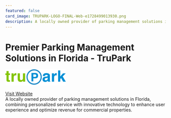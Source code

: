 ```yaml
---
featured: false
card_image: TRUPARK-LOGO-FINAL-Web-e1728499013930.png
description: A locally owned provider of parking management solutions in Florida, combining personalized service with innovative technology to enhance user experience and optimize revenue for commercial properties.
---
```


# Premier Parking Management Solutions in Florida - TruPark
<img src="TRUPARK-LOGO-FINAL-Web-e1728499013930.png" alt="Logo" style="max-width: 200px; height: auto;">

<a href="https://truparkusa.com/">Visit Website</a>  
A locally owned provider of parking management solutions in Florida, combining personalized service with innovative technology to enhance user experience and optimize revenue for commercial properties.
